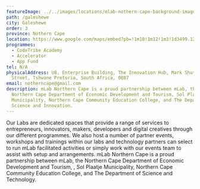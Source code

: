 ```yaml
---
featureImage: ../../images/locations/mlab-nothern-cape-background-image_v2-01.jpeg
path: /galeshewe
city: Galeshewe
order: 3
province: Nothern Cape
location: https://www.google.com/maps/embed?pb=!1m18!1m12!1m3!1d3499.125139080748!2d24.732460215084554!3d-28.715805982385096!2m3!1f0!2f0!3f0!3m2!1i1024!2i768!4f13.1!3m3!1m2!1s0x1e9b1b9d748ff481%3A0xe2e2e913dbcc1c73!2sGaleshewe%20SMME%20Village!5e0!3m2!1sen!2sza!4v1621582875915!5m2!1sen!2sza
programmes:
  - CodeTribe Academy
  - Accelerator
  - App Fund
tel: N/A
physicalAddress: U8, Enterprise Building, The Innovation Hub, Mark Shuttleworth
  Street, Tshwane Pretoria, South Africa, 0087
email: notherncape@gmail.com
description: mLab Northern Cape is a proud partnership between mLab, the
  Northern Cape Department of Economic Development and Tourism, Sol Plaatje
  Municipality, Northern Cape Community Education College, and The Department of
  Science and Innovation.
---
```


Our Labs are dedicated spaces that provide a range of services to entrepreneurs, innovators, makers, developers and digital creatives through our different programmes. We also host a number of partner events, workshops and trainings within our labs and technology partners can select to run mLab facilitated activities or simply work with our events team to assist with setup and arrangements.
mLab Northern Cape is a proud partnership between mLab, the Northern Cape Department of Economic Development and Tourism, , Sol Plaatje Municipality, Northern Cape Community Education College, and The Department of Science and Technology.
